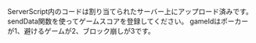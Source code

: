 ServerScript内のコードは割り当てられたサーバー上にアップロード済みです。
sendData関数を使ってゲームスコアを登録してください。
gameIdはポーカーが1、避けるゲームが2、ブロック崩しが3です。